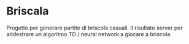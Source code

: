 Briscala
========

Progetto per generare partite di briscola casuali.
Il risultato server per addestrare un algoritmo TD / neural network a giocare a briscola.



